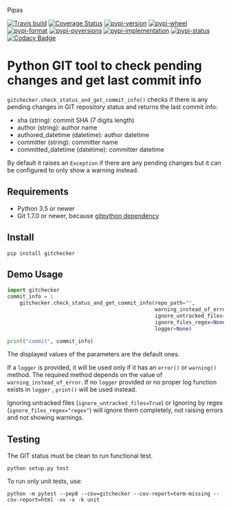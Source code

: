 Pipas

[![Travis build](https://travis-ci.org/Crul/gitchecker.svg?branch=master)](https://travis-ci.org/Crul/gitchecker) 
[![Coverage Status](https://coveralls.io/repos/github/Crul/gitchecker/badge.svg?branch=master)](https://coveralls.io/github/Crul/gitchecker?branch=master)
[![pypi-version](https://img.shields.io/pypi/v/gitchecker.svg)](https://pypi.org/project/gitchecker/)
[![pypi-wheel](https://img.shields.io/pypi/wheel/gitchecker.svg)](https://pypi.org/project/gitchecker/)
[![pypi-format](https://img.shields.io/pypi/format/gitchecker.svg)](https://pypi.org/project/gitchecker/)
[![pypi-pyversions](https://img.shields.io/pypi/pyversions/gitchecker.svg)](https://pypi.org/project/gitchecker/)
[![pypi-implementation](https://img.shields.io/pypi/implementation/gitchecker.svg)](https://pypi.org/project/gitchecker/)
[![pypi-status](https://img.shields.io/pypi/status/gitchecker.svg)](https://pypi.org/project/gitchecker/)
[![Codacy Badge](https://api.codacy.com/project/badge/Grade/db52183d1abe4ae389fddbf9911c83b2)](https://www.codacy.com/app/Crul/gitchecker)
# Python GIT tool to check pending changes and get last commit info 

``gitchecker.check_status_and_get_commit_info()`` checks if there is
any pending changes in GIT repository status and returns the last commit info:

- sha (string): commit SHA (7 digits length)
- author (string): author name
- authored_datetime (datetime): author datetime
- committer (string): committer name
- committed_datetime (datetime): committer datetime

By default it raises an ``Exception`` if there are any pending changes but
it can be configured to only show a warning instead.

## Requirements

- Python 3.5 or newer
- Git 1.7.0 or newer, because [gitpython dependency](https://gitpython.readthedocs.io/en/stable/intro.html#requirements)

## Install

```
pip install gitchecker
```

## Demo Usage
```python
import gitchecker
commit_info = \
    gitchecker.check_status_and_get_commit_info(repo_path="",
                                                warning_instead_of_error=False,
                                                ignore_untracked_files=False,
                                                ignore_files_regex=None,
                                                logger=None)

print("commit", commit_info)
```
The displayed values of the parameters are the default ones.

If a ```logger``` is provided, it will be used only if it has an ```error()``` 
or ```warning()``` method. The required method depends on the value of 
```warning_instead_of_error```. If no ```logger``` provided or no proper 
log function exists in ```logger``` , ```print()``` will be used instead.

Ignoring untracked files (```ignore_untracked_files=True```) or 
Ignoring by regex (```ignore_files_regex="regex"```) will ignore them completely,
not raising errors and not showing warnings.

## Testing
The GIT status must be clean to run functional test.

    python setup.py test

To run only unit tests, use:

    python -m pytest --pep8 --cov=gitchecker --cov-report=term-missing --cov-report=html -vv -x -k unit
